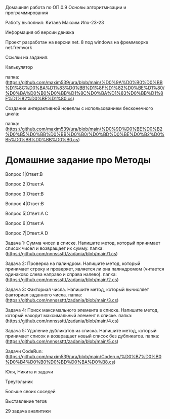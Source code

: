 Домашняя работа по ОП.0.9 Основы алгоритмизации и программирования

Работу выполнил: Китаев Максим Ипо-23-23

Информация об версии движка

Проект разработан на версии net. 8 под windows на фреммворке net.fremvork

Ссылки на задания:

Калькулятор

папка: (https://github.com/maxim539/ura/blob/main/%D0%9A%D0%B0%D0%BB%D1%8C%D0%BA%D1%83%D0%BB%D1%8F%D1%82%D0%BE%D1%80/%D0%BA%D0%B0%D0%BB%D1%8C%D0%BA%D1%83%D0%BB%D1%8F%D1%82%D0%BE%D1%80.cs)

Создание интерактивной новеллы с использованием бесконечного цикла:

папка: (https://github.com/maxim539/ura/blob/main/%D0%9D%D0%BE%D0%B2%D0%B5%D0%BB%D0%BB%D0%B0/%D0%BD%D0%BE%D0%B2%D0%B5%D0%BB%D0%BB%D0%B0.cs)

# Домашние задание про Методы

Вопрос 1|Ответ:B

Вопрос 2|Ответ:A

Вопрос 3|Ответ:B

Вопрос 4|Ответ:B

Вопрос 5|Ответ:A C

Вопрос 6|Ответ:A

Вопрос 7|Ответ:A D

Задача 1: Сумма чисел в списке. Напишите метод, который принимает список чисел и возвращает их сумму.
папка: (https://github.com/nnnsssttt/zadania/blob/main/1.cs)

Задача 2: Проверка на палиндром. Напишите метод, который принимает строку и проверяет, является ли она палиндромом (читается одинаково слева направо и справа налево).
папка: (https://github.com/nnnsssttt/zadania/blob/main/2.cs)

Задача 3: Факториал числа. Напишите метод, который вычисляет факториал заданного числа.
папка: (https://github.com/nnnsssttt/zadania/blob/main/3.cs)

Задача 4: Поиск максимального элемента в списке. Напишите метод, который находит максимальный элемент в списке.
папка: (https://github.com/nnnsssttt/zadania/blob/main/4.cs)

Задача 5: Удаление дубликатов из списка. Напишите метод, который принимает список и возвращает новый список без дубликатов.
папка: (https://github.com/nnnsssttt/zadania/blob/main/5.cs)

Задачи CodeRun: (https://github.com/maxim539/ura/blob/main/Coderun/%D0%B7%D0%B0%D0%B4%D0%B0%D0%BD%D0%BA%D0%B8.cs)

Юля, Никита и задачи

Треугольник

Больше своих соседей

Выставление тегов

29 задача аналитики
